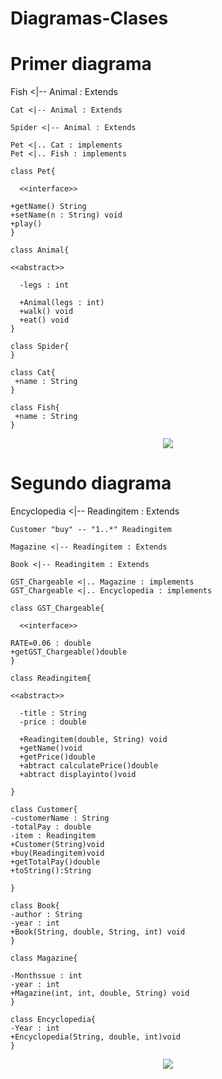 # Diagramas-Clases
# Primer diagrama
Fish <|--  Animal : Extends

    Cat <|-- Animal : Extends

    Spider <|-- Animal : Extends

    Pet <|.. Cat : implements
    Pet <|.. Fish : implements

    class Pet{

      <<interface>>

    +getName() String
    +setName(n : String) void
    +play()
    }

    class Animal{

    <<abstract>>

      -legs : int

      +Animal(legs : int) 
      +walk() void
      +eat() void
    }

    class Spider{
    }

    class Cat{
     +name : String
    }

    class Fish{
     +name : String
    }
 <p align ="center">
 <image src="/imgDiagrama/1.png"></image>
 </p>  

  
   
   # Segundo diagrama
   
   Encyclopedia <|--  Readingitem : Extends
    
    Customer "buy" -- "1..*" Readingitem

    Magazine <|-- Readingitem : Extends

    Book <|-- Readingitem : Extends

    GST_Chargeable <|.. Magazine : implements
    GST_Chargeable <|.. Encyclopedia : implements

    class GST_Chargeable{

      <<interface>>

    RATE=0.06 : double
    +getGST_Chargeable()double
    }

    class Readingitem{

    <<abstract>>

      -title : String
      -price : double

      +Readingitem(double, String) void
      +getName()void
      +getPrice()double
      +abtract calculatePrice()double
      +abtract displayinto()void

    }

    class Customer{
    -customerName : String
    -totalPay : double
    -item : Readingitem
    +Customer(String)void
    +buy(Readingitem)void
    +getTotalPay()double
    +toString():String

    }

    class Book{
    -author : String
    -year : int
    +Book(String, double, String, int) void
    }

    class Magazine{
    
    -Monthssue : int
    -year : int
    +Magazine(int, int, double, String) void
    }

    class Encyclopedia{
    -Year : int
    +Encyclopedia(String, double, int)void
    }
    
 <p align ="center">
 <image src="/imgDiagrama/2.png"></image>
 </p>  

